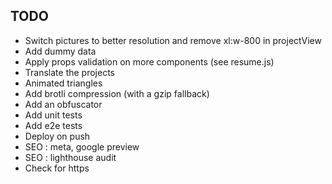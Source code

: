 ## TODO
- Switch pictures to better resolution and remove xl:w-800 in projectView
- Add dummy data
- Apply props validation on more components (see resume.js)
- Translate the projects
- Animated triangles
- Add brotli compression (with a gzip fallback)
- Add an obfuscator
- Add unit tests 
- Add e2e tests
- Deploy on push
- SEO : meta, google preview
- SEO : lighthouse audit
- Check for https